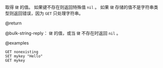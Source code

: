 取得 `键` 的值。
如果键不存在则返回特殊值 `nil` 。
如果 `键` 存储的值不是字符串类型则返回错误，因为 `GET` 只处理字符串。

@return

@bulk-string-reply： `键` 的值，或当 `键` 不存在时返回 `nil` 。

@examples

```cli
GET nonexisting
SET mykey "Hello"
GET mykey
```
